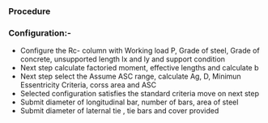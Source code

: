 ### Procedure 

### Configuration:-
- Configure the Rc- column with Working load P, Grade of steel, Grade of concrete, unsupported length lx and ly  and support condition
- Next step calculate factoried moment, effective lengths and calculate b
- Next step select the Assume ASC range, calculate Ag, D, Minimun Essentricity Criteria, corss area and ASC 
- Selected configuration satisfies the standard criteria move on next step 
- Submit diameter of longitudinal bar, number of bars, area of steel
- Submit diameter of laternal tie , tie bars and cover provided  



